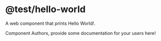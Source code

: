 @test/hello-world
===============================================
A web component that prints Hello World!.

Component Authors, provide some documentation for your users here!